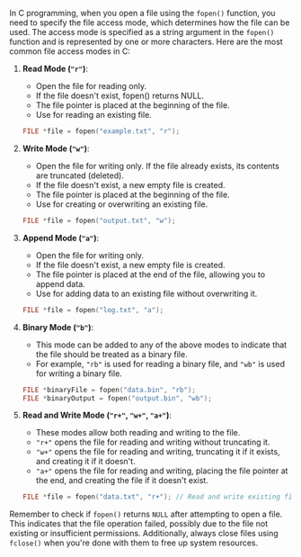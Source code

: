 In C programming, when you open a file using the `fopen()` function, you need to specify the file access mode, which determines how the file can be used. The access mode is specified as a string argument in the `fopen()` function and is represented by one or more characters. Here are the most common file access modes in C:

1. **Read Mode (`"r"`)**:
   - Open the file for reading only.
   - If the file doesn't exist, fopen() returns NULL.
   - The file pointer is placed at the beginning of the file.
   - Use for reading an existing file.

   ```c
   FILE *file = fopen("example.txt", "r");
   ```

2. **Write Mode (`"w"`)**:
   - Open the file for writing only. If the file already exists, its contents are truncated (deleted).
   - If the file doesn't exist, a new empty file is created.
   - The file pointer is placed at the beginning of the file.
   - Use for creating or overwriting an existing file.

   ```c
   FILE *file = fopen("output.txt", "w");
   ```

3. **Append Mode (`"a"`)**:
   - Open the file for writing only.
   - If the file doesn't exist, a new empty file is created.
   - The file pointer is placed at the end of the file, allowing you to append data.
   - Use for adding data to an existing file without overwriting it.

   ```c
   FILE *file = fopen("log.txt", "a");
   ```

4. **Binary Mode (`"b"`)**:
   - This mode can be added to any of the above modes to indicate that the file should be treated as a binary file.
   - For example, `"rb"` is used for reading a binary file, and `"wb"` is used for writing a binary file.

   ```c
   FILE *binaryFile = fopen("data.bin", "rb");
   FILE *binaryOutput = fopen("output.bin", "wb");
   ```

5. **Read and Write Mode (`"r+"`, `"w+"`, `"a+"`)**:
   - These modes allow both reading and writing to the file.
   - `"r+"` opens the file for reading and writing without truncating it.
   - `"w+"` opens the file for reading and writing, truncating it if it exists, and creating it if it doesn't.
   - `"a+"` opens the file for reading and writing, placing the file pointer at the end, and creating the file if it doesn't exist.

   ```c
   FILE *file = fopen("data.txt", "r+"); // Read and write existing file
   ```

Remember to check if `fopen()` returns `NULL` after attempting to open a file. This indicates that the file operation failed, possibly due to the file not existing or insufficient permissions. Additionally, always close files using `fclose()` when you're done with them to free up system resources.
